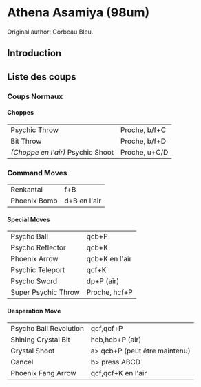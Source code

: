 # Athena Asamiya (98um)

Original author: Corbeau Bleu.

## Introduction

## Liste des coups

### Coups Normaux

#### Choppes

|                                   |               |
|-----------------------------------|---------------|
| Psychic Throw                     | Proche, b/f+C |
| Bit Throw                         | Proche, b/f+D |
| *(Choppe en l'air)* Psychic Shoot | Proche, u+C/D |

### Command Moves

|              |              |
|--------------|--------------|
| Renkantai    | f+B          |
| Phoenix Bomb | d+B en l'air |

#### Special Moves

|                     |                |
|---------------------|----------------|
| Psycho Ball         | qcb+P          |
| Psycho Reflector    | qcb+K          |
| Phoenix Arrow       | qcb+K en l'air |
| Psychic Teleport    | qcf+K          |
| Psycho Sword        | dp+P (air)     |
| Super Psychic Throw | Proche, hcf+P  |

#### Desperation Move

|                        |                                |
|------------------------|--------------------------------|
| Psycho Ball Revolution | qcf,qcf+P                      |
| Shining Crystal Bit    | hcb,hcb+P (air)                |
| Crystal Shoot          | a\> qcb+P (peut être maintenu) |
| Cancel                 | b\> press ABCD                 |
| Phoenix Fang Arrow     | qcf,qcf+K en l'air             |
